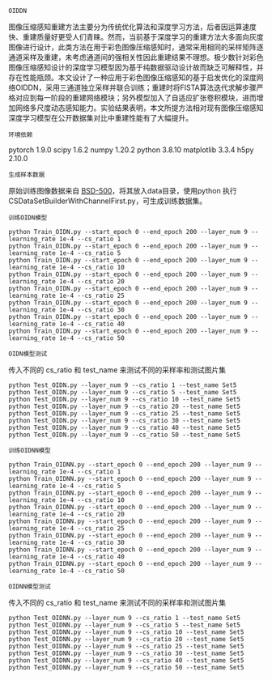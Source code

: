 ```
OIDDN
```
图像压缩感知重建方法主要分为传统优化算法和深度学习方法，后者因运算速度快、重建质量好更受人们青睐。然而，当前基于深度学习的重建方法大多面向灰度图像进行设计，此类方法在用于彩色图像压缩感知时，通常采用相同的采样矩阵逐通道采样及重建，未考虑通道间的强相关性因此重建结果不理想。极少数针对彩色图像压缩感知设计的深度学习模型因为基于纯数据驱动设计故而缺乏可解释性，并存在性能瓶颈。本文设计了一种应用于彩色图像压缩感知的基于启发优化的深度网络OIDDN，采用三通道独立采样并联合训练；重建时将FISTA算法迭代求解步骤严格对应到每一阶段的重建网络模块；另外模型加入了自适应扩张卷积模块，进而增加网络多尺度动态感知能力。实验结果表明，本文所提方法相对现有图像压缩感知深度学习模型在公开数据集对比中重建性能有了大幅提升。
```
环境依赖
```
pytorch 1.9.0
scipy 1.6.2
numpy 1.20.2
python 3.8.10
matplotlib 3.3.4
h5py 2.10.0
```
生成样本数据
```
原始训练图像数据来自 [BSD-500](https://www2.eecs.berkeley.edu/Research/Projects/CS/vision/bsds/)，将其放入data目录，使用python 执行 CSDataSetBuilderWithChannelFirst.py，可生成训练数据集。
```
训练OIDN模型
```
```
python Train_OIDN.py --start_epoch 0 --end_epoch 200 --layer_num 9 --learning_rate 1e-4 --cs_ratio 1
python Train_OIDN.py --start_epoch 0 --end_epoch 200 --layer_num 9 --learning_rate 1e-4 --cs_ratio 5
python Train_OIDN.py --start_epoch 0 --end_epoch 200 --layer_num 9 --learning_rate 1e-4 --cs_ratio 10
python Train_OIDN.py --start_epoch 0 --end_epoch 200 --layer_num 9 --learning_rate 1e-4 --cs_ratio 20
python Train_OIDN.py --start_epoch 0 --end_epoch 200 --layer_num 9 --learning_rate 1e-4 --cs_ratio 25
python Train_OIDN.py --start_epoch 0 --end_epoch 200 --layer_num 9 --learning_rate 1e-4 --cs_ratio 30
python Train_OIDN.py --start_epoch 0 --end_epoch 200 --layer_num 9 --learning_rate 1e-4 --cs_ratio 40
python Train_OIDN.py --start_epoch 0 --end_epoch 200 --layer_num 9 --learning_rate 1e-4 --cs_ratio 50
```
```
OIDN模型测试
```
传入不同的 cs_ratio 和 test_name 来测试不同的采样率和测试图片集
```
python Test_OIDN.py --layer_num 9 --cs_ratio 1 --test_name Set5
python Test_OIDN.py --layer_num 9 --cs_ratio 5 --test_name Set5
python Test_OIDN.py --layer_num 9 --cs_ratio 10 --test_name Set5
python Test_OIDN.py --layer_num 9 --cs_ratio 20 --test_name Set5
python Test_OIDN.py --layer_num 9 --cs_ratio 25 --test_name Set5
python Test_OIDN.py --layer_num 9 --cs_ratio 30 --test_name Set5
python Test_OIDN.py --layer_num 9 --cs_ratio 40 --test_name Set5
python Test_OIDN.py --layer_num 9 --cs_ratio 50 --test_name Set5
```
```
训练OIDNN模型
```
```
python Train_OIDNN.py --start_epoch 0 --end_epoch 200 --layer_num 9 --learning_rate 1e-4 --cs_ratio 1
python Train_OIDNN.py --start_epoch 0 --end_epoch 200 --layer_num 9 --learning_rate 1e-4 --cs_ratio 5
python Train_OIDNN.py --start_epoch 0 --end_epoch 200 --layer_num 9 --learning_rate 1e-4 --cs_ratio 10
python Train_OIDNN.py --start_epoch 0 --end_epoch 200 --layer_num 9 --learning_rate 1e-4 --cs_ratio 20
python Train_OIDNN.py --start_epoch 0 --end_epoch 200 --layer_num 9 --learning_rate 1e-4 --cs_ratio 25
python Train_OIDNN.py --start_epoch 0 --end_epoch 200 --layer_num 9 --learning_rate 1e-4 --cs_ratio 30
python Train_OIDNN.py --start_epoch 0 --end_epoch 200 --layer_num 9 --learning_rate 1e-4 --cs_ratio 40
python Train_OIDNN.py --start_epoch 0 --end_epoch 200 --layer_num 9 --learning_rate 1e-4 --cs_ratio 50
```
```
OIDNN模型测试
```
传入不同的 cs_ratio 和 test_name 来测试不同的采样率和测试图片集
```
python Test_OIDNN.py --layer_num 9 --cs_ratio 1 --test_name Set5
python Test_OIDNN.py --layer_num 9 --cs_ratio 5 --test_name Set5
python Test_OIDNN.py --layer_num 9 --cs_ratio 10 --test_name Set5
python Test_OIDNN.py --layer_num 9 --cs_ratio 20 --test_name Set5
python Test_OIDNN.py --layer_num 9 --cs_ratio 25 --test_name Set5
python Test_OIDNN.py --layer_num 9 --cs_ratio 30 --test_name Set5
python Test_OIDNN.py --layer_num 9 --cs_ratio 40 --test_name Set5
python Test_OIDNN.py --layer_num 9 --cs_ratio 50 --test_name Set5
```